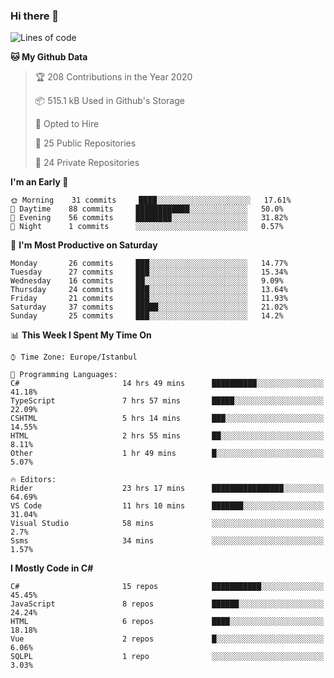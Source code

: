 ### Hi there 👋

<!--START_SECTION:waka-->
![Lines of code](https://img.shields.io/badge/From%20Hello%20World%20I%27ve%20Written-0%20lines%20of%20code-blue)

**🐱 My Github Data** 

> 🏆 208 Contributions in the Year 2020
 > 
> 📦 515.1 kB Used in Github's Storage 
 > 
> 💼 Opted to Hire
 > 
> 📜 25 Public Repositories 
 > 
> 🔑 24 Private Repositories  
 > 
**I'm an Early 🐤** 

```text
🌞 Morning    31 commits     ████░░░░░░░░░░░░░░░░░░░░░   17.61% 
🌆 Daytime    88 commits     ████████████░░░░░░░░░░░░░   50.0% 
🌃 Evening    56 commits     ████████░░░░░░░░░░░░░░░░░   31.82% 
🌙 Night      1 commits      ░░░░░░░░░░░░░░░░░░░░░░░░░   0.57%

```
📅 **I'm Most Productive on Saturday** 

```text
Monday       26 commits     ███░░░░░░░░░░░░░░░░░░░░░░   14.77% 
Tuesday      27 commits     ███░░░░░░░░░░░░░░░░░░░░░░   15.34% 
Wednesday    16 commits     ██░░░░░░░░░░░░░░░░░░░░░░░   9.09% 
Thursday     24 commits     ███░░░░░░░░░░░░░░░░░░░░░░   13.64% 
Friday       21 commits     ███░░░░░░░░░░░░░░░░░░░░░░   11.93% 
Saturday     37 commits     █████░░░░░░░░░░░░░░░░░░░░   21.02% 
Sunday       25 commits     ███░░░░░░░░░░░░░░░░░░░░░░   14.2%

```


📊 **This Week I Spent My Time On** 

```text
⌚︎ Time Zone: Europe/Istanbul

💬 Programming Languages: 
C#                       14 hrs 49 mins      ██████████░░░░░░░░░░░░░░░   41.18% 
TypeScript               7 hrs 57 mins       █████░░░░░░░░░░░░░░░░░░░░   22.09% 
CSHTML                   5 hrs 14 mins       ███░░░░░░░░░░░░░░░░░░░░░░   14.55% 
HTML                     2 hrs 55 mins       ██░░░░░░░░░░░░░░░░░░░░░░░   8.11% 
Other                    1 hr 49 mins        █░░░░░░░░░░░░░░░░░░░░░░░░   5.07%

🔥 Editors: 
Rider                    23 hrs 17 mins      ████████████████░░░░░░░░░   64.69% 
VS Code                  11 hrs 10 mins      ███████░░░░░░░░░░░░░░░░░░   31.04% 
Visual Studio            58 mins             ░░░░░░░░░░░░░░░░░░░░░░░░░   2.7% 
Ssms                     34 mins             ░░░░░░░░░░░░░░░░░░░░░░░░░   1.57%

```

**I Mostly Code in C#** 

```text
C#                       15 repos            ███████████░░░░░░░░░░░░░░   45.45% 
JavaScript               8 repos             ██████░░░░░░░░░░░░░░░░░░░   24.24% 
HTML                     6 repos             ████░░░░░░░░░░░░░░░░░░░░░   18.18% 
Vue                      2 repos             █░░░░░░░░░░░░░░░░░░░░░░░░   6.06% 
SQLPL                    1 repo              ░░░░░░░░░░░░░░░░░░░░░░░░░   3.03%

```



<!--END_SECTION:waka-->

<!--
**ebubekirdinc/ebubekirdinc** is a ✨ _special_ ✨ repository because its `README.md` (this file) appears on your GitHub profile.

Here are some ideas to get you started:

- 🔭 I’m currently working on ...
- 🌱 I’m currently learning ...
- 👯 I’m looking to collaborate on ...
- 🤔 I’m looking for help with ...
- 💬 Ask me about ...
- 📫 How to reach me: ...
- 😄 Pronouns: ...
- ⚡ Fun fact: ...
-->

